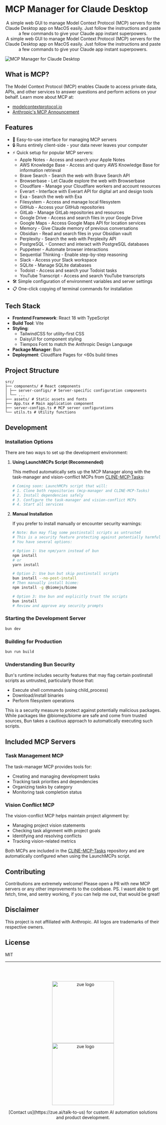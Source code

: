 # MCP Manager for Claude Desktop

<center>A simple web GUI to manage Model Context Protocol (MCP) servers for the Claude Desktop app on MacOS easily. Just follow the instructions and paste a few commands to give your Claude app instant superpowers.</center>

<center>A simple web GUI to manage Model Context Protocol (MCP) servers for the Claude Desktop app on MacOS easily. Just follow the instructions and paste a few commands to give your Claude app instant superpowers.</center>

![MCP Manager for Claude Desktop](https://assets.zue.ai/mcp-manager-hero.png)

## What is MCP?

The Model Context Protocol (MCP) enables Claude to access private data, APIs, and other services to answer questions and perform actions on your behalf. Learn more about MCP at:

- [modelcontextprotocol.io](https://modelcontextprotocol.io)
- [Anthropic's MCP Announcement](https://www.anthropic.com/news/model-context-protocol)

## Features

- 🚀 Easy-to-use interface for managing MCP servers
- 🔒 Runs entirely client-side - your data never leaves your computer
- ⚡️ Quick setup for popular MCP servers:
  - Apple Notes - Access and search your Apple Notes
  - AWS Knowledge Base - Access and query AWS Knowledge Base for information retrieval
  - Brave Search - Search the web with Brave Search API
  - Browserbase - Let Claude explore the web with Browserbase
  - Cloudflare - Manage your Cloudflare workers and account resources
  - Everart - Interface with Everart API for digital art and design tools
  - Exa - Search the web with Exa
  - Filesystem - Access and manage local filesystem
  - GitHub - Access your GitHub repositories
  - GitLab - Manage GitLab repositories and resources
  - Google Drive - Access and search files in your Google Drive
  - Google Maps - Access Google Maps API for location services
  - Memory - Give Claude memory of previous conversations
  - Obsidian - Read and search files in your Obsidian vault
  - Perplexity - Search the web with Perplexity API
  - PostgreSQL - Connect and interact with PostgreSQL databases
  - Puppeteer - Automate browser interactions
  - Sequential Thinking - Enable step-by-step reasoning
  - Slack - Access your Slack workspace
  - SQLite - Manage SQLite databases
  - Todoist - Access and search your Todoist tasks
  - YouTube Transcript - Access and search YouTube transcripts
- 🛠 Simple configuration of environment variables and server settings
- 📋 One-click copying of terminal commands for installation

## Tech Stack

- **Frontend Framework**: React 18 with TypeScript
- **Build Tool**: Vite
- **Styling**:
  - TailwindCSS for utility-first CSS
  - DaisyUI for component styling
  - Tiempos Font to match the Anthropic Design Language
- **Package Manager**: Bun
- **Deployment**: Cloudflare Pages for <60s build times

## Project Structure

```plaintext
src/
├── components/ # React components
│ ├── server-configs/ # Server-specific configuration components
│ └── ...
├── assets/ # Static assets and fonts
├── App.tsx # Main application component
├── server-configs.ts # MCP server configurations
└── utils.ts # Utility functions
```

## Development

### Installation Options

There are two ways to set up the development environment:

1. **Using LaunchMCPs Script (Recommended)**
   
   This method automatically sets up the MCP Manager along with the task-manager and vision-conflict MCPs from [CLINE-MCP-Tasks](https://github.com/auge2u/CLINE-MCP-Tasks):

   ```bash
   # Coming soon: LaunchMCPs script that will:
   # 1. Clone both repositories (mcp-manager and CLINE-MCP-Tasks)
   # 2. Install dependencies safely
   # 3. Configure the task-manager and vision-conflict MCPs
   # 4. Start all services
   ```

2. **Manual Installation**

   If you prefer to install manually or encounter security warnings:

   ```bash
   # Note: Bun may flag some postinstall scripts as untrusted
   # This is a security feature protecting against potentially harmful scripts
   # You have several options:
   
   # Option 1: Use npm/yarn instead of bun
   npm install
   # or
   yarn install

   # Option 2: Use bun but skip postinstall scripts
   bun install --no-post-install
   # Then manually install biome:
   npm install -g @biomejs/biome

   # Option 3: Use bun and explicitly trust the scripts
   bun install
   # Review and approve any security prompts
   ```

### Starting the Development Server

```bash
bun dev
```

### Building for Production

```bash
bun run build
```

### Understanding Bun Security

Bun's runtime includes security features that may flag certain postinstall scripts as untrusted, particularly those that:
- Execute shell commands (using child_process)
- Download/install binaries
- Perform filesystem operations

This is a security measure to protect against potentially malicious packages. While packages like @biomejs/biome are safe and come from trusted sources, Bun takes a cautious approach to automatically executing such scripts.

## Included MCP Servers

### Task Management MCP
The task-manager MCP provides tools for:
- Creating and managing development tasks
- Tracking task priorities and dependencies
- Organizing tasks by category
- Monitoring task completion status

### Vision Conflict MCP
The vision-conflict MCP helps maintain project alignment by:
- Managing project vision statements
- Checking task alignment with project goals
- Identifying and resolving conflicts
- Tracking vision-related metrics

Both MCPs are included in the [CLINE-MCP-Tasks](https://github.com/auge2u/CLINE-MCP-Tasks) repository and are automatically configured when using the LaunchMCPs script.

## Contributing

Contributions are extremely welcome! Please open a PR with new MCP servers or any other improvements to the codebase.
PS. I wasnt able to get fetch, time, and sentry working, if you can help me out, that would be great!

## Disclaimer

This project is not affiliated with Anthropic. All logos are trademarks of their respective owners.

## License

MIT

---
<br/>
<br/>
<p align="center">
<a href="https://zue.ai#gh-light-mode-only">
  <img src="https://assets.zue.ai/logo_zue_purple.svg" alt="zue logo" width="200" height="auto" style="display: block; margin: 0 auto;" />
</a>
<a href="https://zue.ai#gh-dark-mode-only">
  <img src="https://assets.zue.ai/logo_zue_yellow.svg" alt="zue logo" width="200" height="auto" style="display: block; margin: 0 auto;" />
</a>
</p>

<center>
[Contact us](https://zue.ai/talk-to-us) for custom AI automation solutions and product development.
</center>
